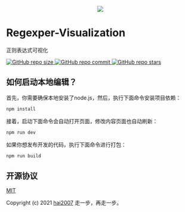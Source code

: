 <p align='center'>
    <a href='https://hai2007.github.io/Regexper-Visualization/?express=%5Cw%7B1%2C5%7D%5Ba-e0-8%5D%7C4(534)5(35%7B3%7D%7Cd)d(%3F%3D123)%5C1&isString=no' target='_blank'>
        <img src="https://hai2007.github.io/Regexper-Visualization/snipping.png">
    </a>
</p>

# Regexper-Visualization
正则表达式可视化

<p>
    <a href="https://github.com/hai2007/Regexper-Visualization/graphs/code-frequency" target='_blank'>
        <img alt="GitHub repo size" src="https://img.shields.io/github/repo-size/hai2007/Regexper-Visualization">
    </a>
    <a href="https://github.com/hai2007/Regexper-Visualization/graphs/commit-activity" target='_blank'>
        <img alt="GitHub repo commit" src="https://img.shields.io/github/last-commit/hai2007/Regexper-Visualization">
    </a>
    <a href="https://github.com/hai2007/Regexper-Visualization" target='_blank'>
        <img alt="GitHub repo stars" src="https://img.shields.io/github/stars/hai2007/Regexper-Visualization?style=social">
    </a>
</p >

## 如何启动本地编辑？

首先，你需要确保本地安装了node.js，然后，执行下面命令安装项目依赖：

```bash
npm install
```

接着，启动下面命令会自动打开页面，修改内容页面也自动刷新：

```bash
npm run dev
```

如果你想发布开发的代码，执行下面命令进行打包：

```bash
npm run build
```

开源协议
---------------------------------------
[MIT](https://github.com/hai2007/Regexper-Visualization/blob/master/LICENSE)

Copyright (c) 2021 [hai2007](https://hai2007.gitee.io/sweethome/) 走一步，再走一步。
